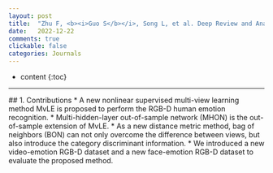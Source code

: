 ```yaml
---
layout: post
title:  "Zhu F, <b><i>Guo S</b></i>, Song L, et al. Deep Review and Analysis of Recent NeRFs[J]. APSIPA Transactions on Signal and Information Processing, 2023, 12(1)."
date:   2022-12-22
comments: true
clickable: false
categories: Journals
---
```


* content
{:toc}

<hr>
## 1. Contributions
* A new nonlinear supervised multi-view learning method MvLE is proposed to perform the RGB-D human emotion recognition. 
* Multi-hidden-layer out-of-sample network (MHON) is the out-of-sample extension of MvLE. 
* As a new distance metric method, bag of neighbors (BON) can not only overcome the difference between views, but also introduce the category discriminant information. 
* We introduced a new video-emotion RGB-D dataset and a new face-emotion RGB-D dataset to evaluate the proposed method. 
